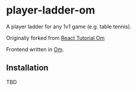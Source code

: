 player-ladder-om
=================

A player ladder for any 1v1 game (e.g. table tennis).

Originally forked from [React Tutorial Om](https://github.com/jalehman/react-tutorial-om)

Frontend written in [Om](https://github.com/swannodette/om).

## Installation

TBD

